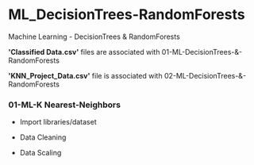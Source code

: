 # ML_DecisionTrees-RandomForests
Machine Learning - DecisionTrees &amp; RandomForests


**'Classified Data.csv'**
files are associated with 01-ML-DecisionTrees-&-RandomForests


**'KNN_Project_Data.csv'**
file is associated with 02-ML-DecisionTrees-&-RandomForests





### 01-ML-K Nearest-Neighbors
- Import libraries/dataset 

- Data Cleaning

- Data Scaling
